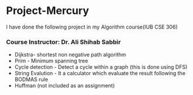 # Project-Mercury
I have done the following project in my Algorithm course(IUB CSE 306)
### Course Instructor: Dr. Ali Shihab Sabbir
* Dijkstra- shortest non negative path algorithm
* Prim - Minimum spanning tree
* Cycle detection - Detect a cycle within a graph (this is done using DFS)
* String Evalution - It a calculator which evaluate the result following the BODMAS rule 
* Huffman (not included as an assignment)
